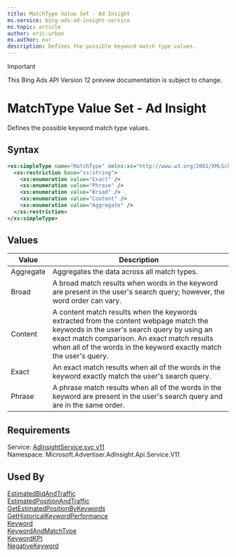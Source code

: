 ```yaml
---
title: MatchType Value Set - Ad Insight
ms.service: bing-ads-ad-insight-service
ms.topic: article
author: eric-urban
ms.author: eur
description: Defines the possible keyword match type values.
---
```

> [!IMPORTANT]
> This Bing Ads API Version 12 preview documentation is subject to change.
# MatchType Value Set - Ad Insight
Defines the possible keyword match type values.

## Syntax
```xml
<xs:simpleType name="MatchType" xmlns:xs="http://www.w3.org/2001/XMLSchema">
  <xs:restriction base="xs:string">
    <xs:enumeration value="Exact" />
    <xs:enumeration value="Phrase" />
    <xs:enumeration value="Broad" />
    <xs:enumeration value="Content" />
    <xs:enumeration value="Aggregate" />
  </xs:restriction>
</xs:simpleType>
```

## <a name="values"></a>Values

|Value|Description|
|-----------|---------------|
|<a name="aggregate"></a>Aggregate|Aggregates the data across all match types.|
|<a name="broad"></a>Broad|A broad match results when words in the keyword are present in the user's search query; however, the word order can vary.|
|<a name="content"></a>Content|A content match results when the keywords extracted from the content webpage match the keywords in the user's search query by using an exact match comparison. An exact match results when all of the words in the keyword exactly match the user's query.|
|<a name="exact"></a>Exact|An exact match results when all of the words in the keyword exactly match the user's search query.|
|<a name="phrase"></a>Phrase|A phrase match results when all of the words in the keyword are present in the user's search query and are in the same order.|

## Requirements
Service: [AdInsightService.svc v11](https://adinsight.api.bingads.microsoft.com/Api/Advertiser/AdInsight/v11/AdInsightService.svc)  
Namespace: Microsoft.Advertiser.AdInsight.Api.Service.V11  

## Used By
[EstimatedBidAndTraffic](estimatedbidandtraffic.md)  
[EstimatedPositionAndTraffic](estimatedpositionandtraffic.md)  
[GetEstimatedPositionByKeywords](getestimatedpositionbykeywords.md)  
[GetHistoricalKeywordPerformance](gethistoricalkeywordperformance.md)  
[Keyword](keyword.md)  
[KeywordAndMatchType](keywordandmatchtype.md)  
[KeywordKPI](keywordkpi.md)  
[NegativeKeyword](negativekeyword.md)  
